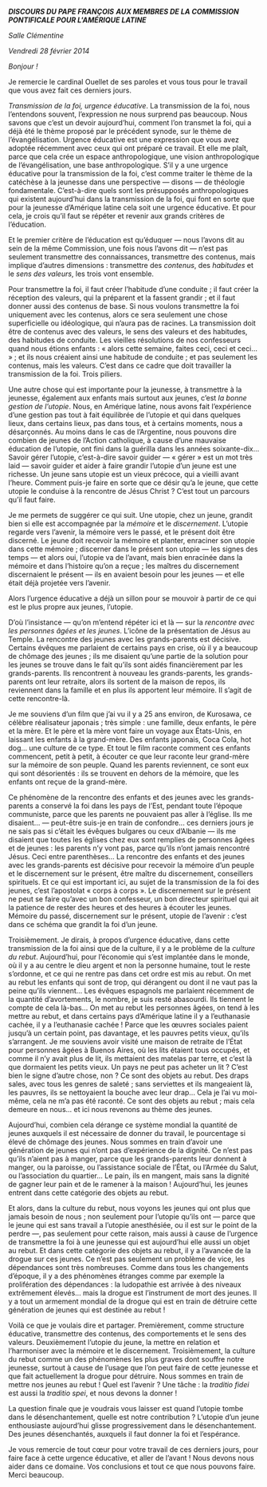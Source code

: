 ***DISCOURS DU PAPE FRANÇOIS*** ***AUX MEMBRES DE LA COMMISSION PONTIFICALE POUR L'AMÉRIQUE LATINE***

*Salle Clémentine*

*Vendredi 28 février 2014*

*Bonjour !*

Je remercie le cardinal Ouellet de ses paroles et vous tous pour le travail que vous avez fait ces derniers jours.

*Transmission de la foi, urgence éducative*. La transmission de la foi, nous l’entendons souvent, l’expression ne nous surprend pas beaucoup. Nous savons que c’est un devoir aujourd’hui, comment l’on transmet la foi, qui a déjà été le thème proposé par le précédent synode, sur le thème de l’évangélisation. Urgence éducative est une expression que vous avez adoptée récemment avec ceux qui ont préparé ce travail. Et elle me plaît, parce que cela crée un espace anthropologique, une vision anthropologique de l’évangélisation, une base anthropologique. S’il y a une urgence éducative pour la transmission de la foi, c’est comme traiter le thème de la catéchèse à la jeunesse dans une perspective — disons — de théologie fondamentale. C’est-à-dire quels sont les présupposés anthropologiques qui existent aujourd’hui dans la transmission de la foi, qui font en sorte que pour la jeunesse d’Amérique latine cela soit une urgence éducative. Et pour cela, je crois qu’il faut se répéter et revenir aux grands critères de l’éducation.

Et le premier critère de l’éducation est qu’éduquer — nous l’avons dit au sein de la même Commission, une fois nous l’avons dit — n’est pas seulement transmettre des connaissances, transmettre des contenus, mais implique d’autres dimensions : transmettre des *contenus*, des *habitudes* et le *sens des valeurs*, les trois vont ensemble.

Pour transmettre la foi, il faut créer l’habitude d’une conduite ; il faut créer la réception des valeurs, qui la préparent et la fassent grandir ; et il faut donner aussi des contenus de base. Si nous voulons transmettre la foi uniquement avec les contenus, alors ce sera seulement une chose superficielle ou idéologique, qui n’aura pas de racines. La transmission doit être de contenus avec des valeurs, le sens des valeurs et des habitudes, des habitudes de conduite. Les vieilles résolutions de nos confesseurs quand nous étions enfants : « alors cette semaine, faites ceci, ceci et ceci... » ; et ils nous créaient ainsi une habitude de conduite ; et pas seulement les contenus, mais les valeurs. C’est dans ce cadre que doit travailler la transmission de la foi. Trois piliers.

Une autre chose qui est importante pour la jeunesse, à transmettre à la jeunesse, également aux enfants mais surtout aux jeunes, c’est *la bonne gestion de l’utopie*. Nous, en Amérique latine, nous avons fait l’expérience d’une gestion pas tout à fait équilibrée de l’utopie et qui dans quelques lieux, dans certains lieux, pas dans tous, et à certains moments, nous a désarçonnés. Au moins dans le cas de l’Argentine, nous pouvons dire combien de jeunes de l’Action catholique, à cause d’une mauvaise éducation de l’utopie, ont fini dans la guérilla dans les années soixante-dix... Savoir gérer l’utopie, c’est-à-dire savoir guider — « gérer » est un mot très laid — savoir guider et aider à faire grandir l’utopie d’un jeune est une richesse. Un jeune sans utopie est un vieux précoce, qui a vieilli avant l’heure. Comment puis-je faire en sorte que ce désir qu’a le jeune, que cette utopie le conduise à la rencontre de Jésus Christ ? C’est tout un parcours qu’il faut faire.

Je me permets de suggérer ce qui suit. Une utopie, chez un jeune, grandit bien si elle est accompagnée par la *mémoire* et le *discernement*. L’utopie regarde vers l’avenir, la mémoire vers le passé, et le présent doit être discerné. Le jeune doit recevoir la mémoire et planter, enraciner son utopie dans cette mémoire ; discerner dans le présent son utopie — les signes des temps — et alors oui, l’utopie va de l’avant, mais bien enracinée dans la mémoire et dans l’histoire qu’on a reçue ; les maîtres du discernement discernaient le présent — ils en avaient besoin pour les jeunes — et elle était déjà projetée vers l’avenir.

Alors l’urgence éducative a déjà un sillon pour se mouvoir à partir de ce qui est le plus propre aux jeunes, l’utopie.

D’où l’insistance — qu’on m’entend répéter ici et là — sur la *rencontre avec les personnes âgées et les jeunes*. L’icône de la présentation de Jésus au Temple. La rencontre des jeunes avec les grands-parents est décisive. Certains évêques me parlaient de certains pays en crise, où il y a beaucoup de chômage des jeunes ; ils me disaient qu’une partie de la solution pour les jeunes se trouve dans le fait qu’ils sont aidés financièrement par les grands-parents. Ils rencontrent à nouveau les grands-parents, les grands-parents ont leur retraite, alors ils sortent de la maison de repos, ils reviennent dans la famille et en plus ils apportent leur mémoire. Il s’agit de cette rencontre-là.

Je me souviens d’un film que j’ai vu il y a 25 ans environ, de Kurosawa, ce célèbre réalisateur japonais ; très simple : une famille, deux enfants, le père et la mère. Et le père et la mère vont faire un voyage aux États-Unis, en laissant les enfants à la grand-mère. Des enfants japonais, Coca Cola, hot dog… une culture de ce type. Et tout le film raconte comment ces enfants commencent, petit à petit, à écouter ce que leur raconte leur grand-mère sur la mémoire de son peuple. Quand les parents reviennent, ce sont eux qui sont désorientés : ils se trouvent en dehors de la mémoire, que les enfants ont reçue de la grand-mère.

Ce phénomène de la rencontre des enfants et des jeunes avec les grands-parents a conservé la foi dans les pays de l’Est, pendant toute l’époque communiste, parce que les parents ne pouvaient pas aller à l’église. Ils me disaient... — peut-être suis-je en train de confondre... ces derniers jours je ne sais pas si c’était les évêques bulgares ou ceux d’Albanie — ils me disaient que toutes les églises chez eux sont remplies de personnes âgées et de jeunes : les parents n’y vont pas, parce qu’ils n’ont jamais rencontré Jésus. Ceci entre parenthèses... La rencontre des enfants et des jeunes avec les grands-parents est décisive pour recevoir la mémoire d’un peuple et le discernement sur le présent, être maître du discernement, conseillers spirituels. Et ce qui est important ici, au sujet de la transmission de la foi des jeunes, c’est l’apostolat « corps à corps ». Le discernement sur le présent ne peut se faire qu’avec un bon confesseur, un bon directeur spirituel qui ait la patience de rester des heures et des heures à écouter les jeunes. Mémoire du passé, discernement sur le présent, utopie de l’avenir : c’est dans ce schéma que grandit la foi d’un jeune.

Troisièmement. Je dirais, à propos d’urgence éducative, dans cette transmission de la foi ainsi que de la culture, il y a le problème de la *culture du rebut*. Aujourd’hui, pour l’économie qui s’est implantée dans le monde, où il y a au centre le dieu argent et non la personne humaine, tout le reste s’ordonne, et ce qui ne rentre pas dans cet ordre est mis au rebut. On met au rebut les enfants qui sont de trop, qui dérangent ou dont il ne vaut pas la peine qu’ils viennent... Les évêques espagnols me parlaient récemment de la quantité d’avortements, le nombre, je suis resté abasourdi. Ils tiennent le compte de cela là-bas... On met au rebut les personnes âgées, on tend à les mettre au rebut, et dans certains pays d’Amérique latine il y a l’euthanasie cachée, il y a l’euthanasie cachée ! Parce que les œuvres sociales paient jusqu’à un certain point, pas davantage, et les pauvres petits vieux, qu’ils s’arrangent. Je me souviens avoir visité une maison de retraite de l’État pour personnes âgées à Buenos Aires, où les lits étaient tous occupés, et comme il n’y avait plus de lit, ils mettaient des matelas par terre, et c’est là que dormaient les petits vieux. Un pays ne peut pas acheter un lit ? C’est bien le signe d’autre chose, non ? Ce sont des objets au rebut. Des draps sales, avec tous les genres de saleté ; sans serviettes et ils mangeaient là, les pauvres, ils se nettoyaient la bouche avec leur drap... Cela je l’ai vu moi-même, cela ne m’a pas été raconté. Ce sont des objets au rebut ; mais cela demeure en nous... et ici nous revenons au thème des jeunes.

Aujourd’hui, combien cela dérange ce système mondial la quantité de jeunes auxquels il est nécessaire de donner du travail, le pourcentage si élevé de chômage des jeunes. Nous sommes en train d’avoir une génération de jeunes qui n’ont pas d’expérience de la dignité. Ce n’est pas qu’ils n’aient pas à manger, parce que les grands-parents leur donnent à manger, ou la paroisse, ou l’assistance sociale de l’État, ou l’Armée du Salut, ou l’association du quartier... Le pain, ils en mangent, mais sans la dignité de gagner leur pain et de le ramener à la maison ! Aujourd’hui, les jeunes entrent dans cette catégorie des objets au rebut.

Et alors, dans la culture du rebut, nous voyons les jeunes qui ont plus que jamais besoin de nous ; non seulement pour l’utopie qu’ils ont — parce que le jeune qui est sans travail a l’utopie anesthésiée, ou il est sur le point de la perdre —, pas seulement pour cette raison, mais aussi à cause de l’urgence de transmettre la foi à une jeunesse qui est aujourd’hui elle aussi un objet au rebut. Et dans cette catégorie des objets au rebut, il y a l’avancée de la drogue sur ces jeunes. Ce n’est pas seulement un problème de vice, les dépendances sont très nombreuses. Comme dans tous les changements d’époque, il y a des phénomènes étranges comme par exemple la prolifération des dépendances : la ludopathie est arrivée à des niveaux extrêmement élevés... mais la drogue est l’instrument de mort des jeunes. Il y a tout un armement mondial de la drogue qui est en train de détruire cette génération de jeunes qui est destinée au rebut !

Voilà ce que je voulais dire et partager. Premièrement, comme structure éducative, transmettre des contenus, des comportements et le sens des valeurs. Deuxièmement l’utopie du jeune, la mettre en relation et l’harmoniser avec la mémoire et le discernement. Troisièmement, la culture du rebut comme un des phénomènes les plus graves dont souffre notre jeunesse, surtout à cause de l’usage que l’on peut faire de cette jeunesse et que fait actuellement la drogue pour détruire. Nous sommes en train de mettre nos jeunes au rebut ! Quel est l’avenir ? Une tâche : la *traditio fidei* est aussi la *traditio spei*, et nous devons la donner !

La question finale que je voudrais vous laisser est quand l’utopie tombe dans le désenchantement, quelle est notre contribution ? L’utopie d’un jeune enthousiaste aujourd’hui glisse progressivement dans le désenchantement. Des jeunes désenchantés, auxquels il faut donner la foi et l’espérance.

Je vous remercie de tout cœur pour votre travail de ces derniers jours, pour faire face à cette urgence éducative, et aller de l’avant ! Nous devons nous aider dans ce domaine. Vos conclusions et tout ce que nous pouvons faire. Merci beaucoup.